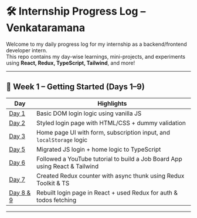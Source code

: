 # 🛠️ Internship Progress Log – Venkataramana

Welcome to my daily progress log for my internship as a backend/frontend developer intern.  
This repo contains my day-wise learnings, mini-projects, and experiments using **React, Redux, TypeScript, Tailwind**, and more!

---

## 📅 Week 1 – Getting Started (Days 1–9)

| Day | Highlights |
|-----|------------|
| [Day 1](./intro) | Basic DOM login logic using vanilla JS |
| [Day 2](./day2) | Styled login page with HTML/CSS + dummy validation |
| [Day 3](./day3) | Home page UI with form, subscription input, and `localStorage` logic |
| [Day 5](./day5) | Migrated JS login + home logic to TypeScript |
| [Day 6](./day6) | Followed a YouTube tutorial to build a Job Board App using React & Tailwind |
| [Day 7](./day7) | Created Redux counter with async thunk using Redux Toolkit & TS |
| [Day 8 & 9](./day8&9) | Rebuilt login page in React + used Redux for auth & todos fetching |

---
